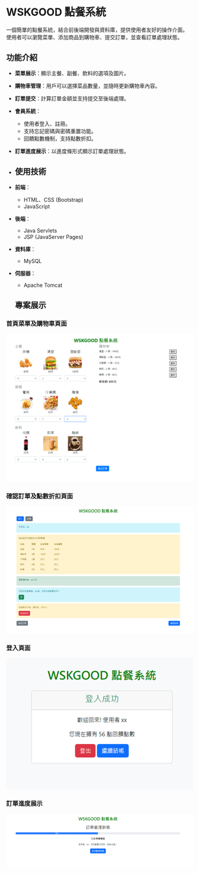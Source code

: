 # WSKGOOD 點餐系統

一個簡單的點餐系統，結合前後端開發與資料庫，提供使用者友好的操作介面。
使用者可以瀏覽菜單、添加商品到購物車、提交訂單，並查看訂單處理狀態。

## 功能介紹

- **菜單展示**：顯示主餐、副餐、飲料的選項及圖片。
- **購物車管理**：用戶可以選擇菜品數量，並隨時更新購物車內容。
- **訂單提交**：計算訂單金額並支持提交至後端處理。
- **會員系統**：
  - 使用者登入、註冊。
  - 支持忘記密碼與密碼重置功能。
  - 回饋點數機制，支持點數折扣。
- **訂單進度展示**：以進度條形式顯示訂單處理狀態。

- ## 使用技術

- **前端**：
  - HTML、CSS (Bootstrap)
  - JavaScript
- **後端**：
  - Java Servlets
  - JSP (JavaServer Pages)
- **資料庫**：
  - MySQL
- **伺服器**：
  - Apache Tomcat
 
  ## 專案展示

### 首頁菜單及購物車頁面
![菜單頁面](https://github.com/qazxcvbnnm0147/order-website/raw/master/assets/menu-page.png)

### 確認訂單及點數折扣頁面
![菜單頁面](https://github.com/qazxcvbnnm0147/order-website/raw/master/assets/checkerorder.png)

### 登入頁面
![菜單頁面](https://github.com/qazxcvbnnm0147/order-website/raw/master/assets/login.png)

### 訂單進度展示
![購物車頁面](https://github.com/qazxcvbnnm0147/order-website/raw/master/assets/orderprogess.png)

